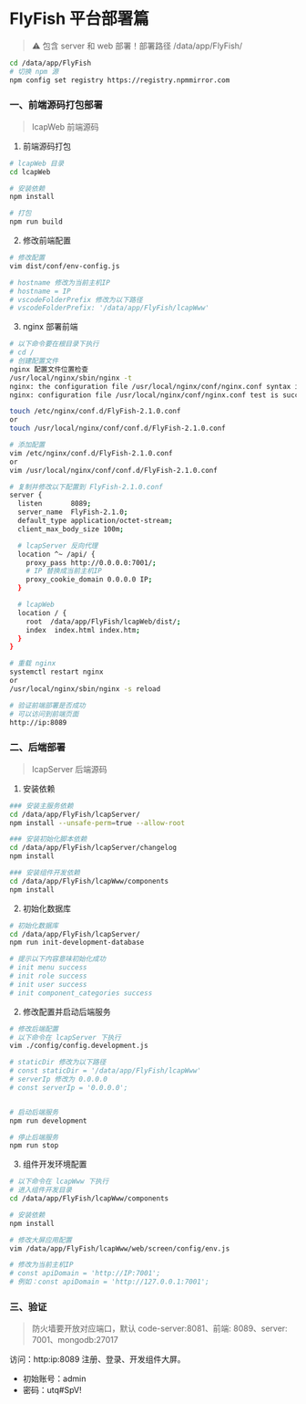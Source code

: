 # FlyFish 平台部署篇

> ⚠️ 包含 server 和 web 部署！部署路径 /data/app/FlyFish/

```bash
cd /data/app/FlyFish
# 切换 npm 源
npm config set registry https://registry.npmmirror.com
```

### 一、前端源码打包部署

> lcapWeb 前端源码

1. 前端源码打包

```bash
# lcapWeb 目录
cd lcapWeb

# 安装依赖
npm install

# 打包
npm run build

```

2. 修改前端配置

```bash
# 修改配置
vim dist/conf/env-config.js

# hostname 修改为当前主机IP
# hostname = IP
# vscodeFolderPrefix 修改为以下路径
# vscodeFolderPrefix: '/data/app/FlyFish/lcapWww'

```

3. nginx 部署前端

```bash
# 以下命令要在根目录下执行
# cd /
# 创建配置文件
nginx 配置文件位置检查
/usr/local/nginx/sbin/nginx -t
nginx: the configuration file /usr/local/nginx/conf/nginx.conf syntax is ok
nginx: configuration file /usr/local/nginx/conf/nginx.conf test is successful

touch /etc/nginx/conf.d/FlyFish-2.1.0.conf
or
touch /usr/local/nginx/conf/conf.d/FlyFish-2.1.0.conf

# 添加配置
vim /etc/nginx/conf.d/FlyFish-2.1.0.conf
or
vim /usr/local/nginx/conf/conf.d/FlyFish-2.1.0.conf

# 复制并修改以下配置到 FlyFish-2.1.0.conf
server {
  listen       8089;
  server_name  FlyFish-2.1.0;
  default_type application/octet-stream;
  client_max_body_size 100m;

  # lcapServer 反向代理
  location ^~ /api/ {
    proxy_pass http://0.0.0.0:7001/;
    # IP 替换成当前主机IP
    proxy_cookie_domain 0.0.0.0 IP;
  }

  # lcapWeb
  location / {
    root  /data/app/FlyFish/lcapWeb/dist/;
    index  index.html index.htm;
  }
}

# 重载 nginx
systemctl restart nginx
or
/usr/local/nginx/sbin/nginx -s reload

# 验证前端部署是否成功
# 可以访问到前端页面
http://ip:8089

```

### 二、后端部署

> lcapServer 后端源码

1. 安装依赖

```bash
### 安装主服务依赖
cd /data/app/FlyFish/lcapServer/
npm install --unsafe-perm=true --allow-root

### 安装初始化脚本依赖
cd /data/app/FlyFish/lcapServer/changelog
npm install

### 安装组件开发依赖
cd /data/app/FlyFish/lcapWww/components
npm install
```

2. 初始化数据库

```bash
# 初始化数据库
cd /data/app/FlyFish/lcapServer/
npm run init-development-database

# 提示以下内容意味初始化成功
# init menu success
# init role success
# init user success
# init component_categories success

```

2. 修改配置并启动后端服务

```bash
# 修改后端配置
# 以下命令在 lcapServer 下执行
vim ./config/config.development.js

# staticDir 修改为以下路径
# const staticDir = '/data/app/FlyFish/lcapWww'
# serverIp 修改为 0.0.0.0
# const serverIp = '0.0.0.0';


# 启动后端服务
npm run development

# 停止后端服务
npm run stop

```

3. 组件开发环境配置

```bash
# 以下命令在 lcapWww 下执行
# 进入组件开发目录
cd /data/app/FlyFish/lcapWww/components

# 安装依赖
npm install

# 修改大屏应用配置
vim /data/app/FlyFish/lcapWww/web/screen/config/env.js

# 修改为当前主机IP
# const apiDomain = 'http://IP:7001';
# 例如：const apiDomain = 'http://127.0.0.1:7001';
```

### 三、验证

> 防火墙要开放对应端口，默认 code-server:8081、前端: 8089、server: 7001、mongodb:27017

访问：http:ip:8089 注册、登录、开发组件大屏。

- 初始账号：admin
- 密码：utq#SpV!
